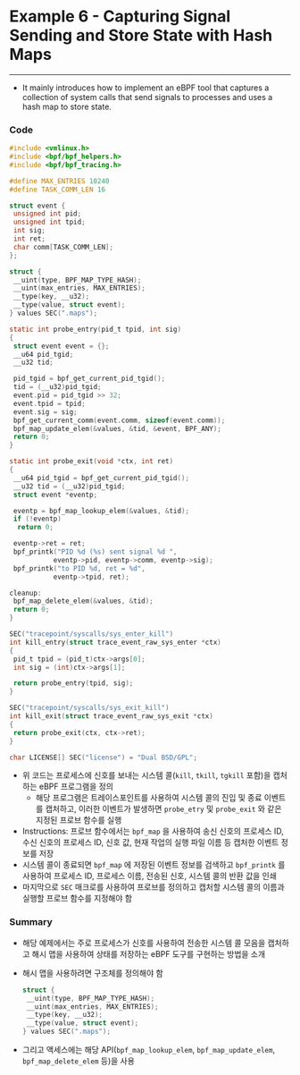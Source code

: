 # Example 6 - Capturing Signal Sending and Store State with Hash Maps

---

- It mainly introduces how to implement an eBPF tool that captures a collection of system calls that send signals to processes and uses a hash map to store state.

### Code

```c
#include <vmlinux.h>
#include <bpf/bpf_helpers.h>
#include <bpf/bpf_tracing.h>

#define MAX_ENTRIES 10240
#define TASK_COMM_LEN 16

struct event {
 unsigned int pid;
 unsigned int tpid;
 int sig;
 int ret;
 char comm[TASK_COMM_LEN];
};

struct {
 __uint(type, BPF_MAP_TYPE_HASH);
 __uint(max_entries, MAX_ENTRIES);
 __type(key, __u32);
 __type(value, struct event);
} values SEC(".maps");

static int probe_entry(pid_t tpid, int sig)
{
 struct event event = {};
 __u64 pid_tgid;
 __u32 tid;

 pid_tgid = bpf_get_current_pid_tgid();
 tid = (__u32)pid_tgid;
 event.pid = pid_tgid >> 32;
 event.tpid = tpid;
 event.sig = sig;
 bpf_get_current_comm(event.comm, sizeof(event.comm));
 bpf_map_update_elem(&values, &tid, &event, BPF_ANY);
 return 0;
}

static int probe_exit(void *ctx, int ret)
{
 __u64 pid_tgid = bpf_get_current_pid_tgid();
 __u32 tid = (__u32)pid_tgid;
 struct event *eventp;

 eventp = bpf_map_lookup_elem(&values, &tid);
 if (!eventp)
  return 0;

 eventp->ret = ret;
 bpf_printk("PID %d (%s) sent signal %d ",
           eventp->pid, eventp->comm, eventp->sig);
 bpf_printk("to PID %d, ret = %d",
           eventp->tpid, ret);

cleanup:
 bpf_map_delete_elem(&values, &tid);
 return 0;
}

SEC("tracepoint/syscalls/sys_enter_kill")
int kill_entry(struct trace_event_raw_sys_enter *ctx)
{
 pid_t tpid = (pid_t)ctx->args[0];
 int sig = (int)ctx->args[1];

 return probe_entry(tpid, sig);
}

SEC("tracepoint/syscalls/sys_exit_kill")
int kill_exit(struct trace_event_raw_sys_exit *ctx)
{
 return probe_exit(ctx, ctx->ret);
}

char LICENSE[] SEC("license") = "Dual BSD/GPL";
```

- 위 코드는 프로세스에 신호를 보내는 시스템 콜(`kill`, `tkill`, `tgkill` 포함)을 캡처하는 eBPF 프로그램을 정의
    - 해당 프로그램은 트레이스포인트를 사용하여 시스템 콜의 진입 및 종료 이벤트를 캡처하고, 이러한 이벤트가 발생하면 `probe_etry` 및 `probe_exit` 와 같은 지정된 프로브 함수를 실행
- Instructions: 프로브 함수에서는 `bpf_map` 을 사용하여 송신 신호의 프로세스 ID, 수신 신호의 프로세스 ID, 신호 값, 현재 작업의 실행 파일 이름 등 캡처한 이벤트 정보를 저장
- 시스템 콜이 종료되면 `bpf_map` 에 저장된 이벤트 정보를 검색하고 `bpf_printk` 를 사용하여 프로세스 ID, 프로세스 이름, 전송된 신호, 시스템 콜의 반환 값을 인쇄
- 마지막으로 `SEC` 매크로를 사용하여 프로브를 정의하고 캡처할 시스템 콜의 이름과 실행할 프로브 함수를 지정해야 함

### Summary

- 해당 예제에서는 주로 프로세스가 신호를 사용하여 전송한 시스템 콜 모음을 캡처하고 해시 맵을 사용하여 상태를 저장하는 eBPF 도구를 구현하는 방법을 소개
- 해시 맵을 사용하려면 구조체를 정의해야 함
    
    ```c
    struct {
     __uint(type, BPF_MAP_TYPE_HASH);
     __uint(max_entries, MAX_ENTRIES);
     __type(key, __u32);
     __type(value, struct event);
    } values SEC(".maps");
    ```
    
- 그리고 액세스에는 해당 API(`bpf_map_lookup_elem`, `bpf_map_update_elem`, `bpf_map_delete_elem`  등)을 사용
